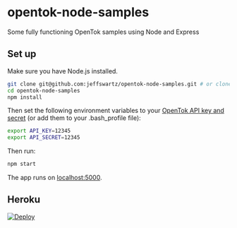 # opentok-node-samples
Some fully functioning OpenTok samples using Node and Express

## Set up

Make sure you have Node.js installed.

```sh
git clone git@github.com:jeffswartz/opentok-node-samples.git # or clone your own fork
cd opentok-node-samples
npm install
```

Then set the following environment variables to your
[OpenTok API key and secret](https://dashboard.tokbox.com/)
(or add them to your .bash_profile file):

```sh
export API_KEY=12345
export API_SECRET=12345
```
Then run:

```sh
npm start
```

The app runs on [localhost:5000](http://localhost:8080/).

## Heroku

<a href="https://heroku.com/deploy?template=https://github.com/jeffswartz/opentok-node-samples/tree/screensharing" target="_blank">
  <img src="https://www.herokucdn.com/deploy/button.png" alt="Deploy">
</a>